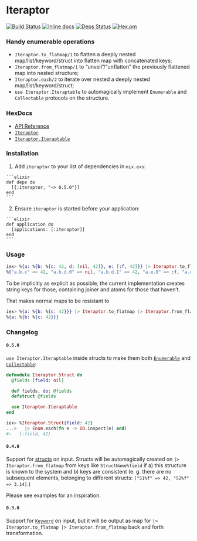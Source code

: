# Iteraptor

[![Build Status](https://travis-ci.org/am-kantox/elixir-iteraptor.svg?branch=master)](https://travis-ci.org/am-kantox/elixir-iteraptor)
[![Inline docs](http://inch-ci.org/github/am-kantox/elixir-iteraptor.svg)](http://inch-ci.org/github/am-kantox/elixir-iteraptor)
[![Deps Status](https://beta.hexfaktor.org/badge/all/github/am-kantox/elixir-iteraptor.svg)](https://beta.hexfaktor.org/github/am-kantox/elixir-iteraptor)
[![Hex.pm](https://img.shields.io/hexpm/v/plug.svg)](https://hex.pm/packages/iteraptor)

### Handy enumerable operations

  * `Iteraptor.to_flatmap/1` to flatten a deeply nested map/list/keyword/struct into flatten map with concatenated keys;
  * `Iteraptor.from_flatmap/1` to “unveil”/“unflatten” the previously flattened map into nested structure;
  * `Iteraptor.each/2` to iterate over nested a deeply nested map/list/keyword/struct;
  * `use Iteraptor.Iteraptable` to automagically implement `Enumerable` and `Collectable` protocols on the structure.

### HexDocs

  * [API Reference](https://hexdocs.pm/iteraptor/api-reference.html)
  * [`Iteraptor`](https://hexdocs.pm/iteraptor/Iteraptor.html)
  * [`Iteraptor.Iteraptable`](https://hexdocs.pm/iteraptor/Iteraptor.Iteraptable.html)

### Installation

  1. Add `iteraptor` to your list of dependencies in `mix.exs`:

    ```elixir
    def deps do
      [{:iteraptor, "~> 0.5.0"}]
    end
    ```

  2. Ensure `iteraptor` is started before your application:

    ```elixir
    def application do
      [applications: [:iteraptor]]
    end
    ```

### Usage

```elixir
iex> %{a: %{b: %{c: 42, d: [nil, 42]}, e: [:f, 42]}} |> Iteraptor.to_flatmap
%{"a.b.c" => 42, "a.b.d.0" => nil, "a.b.d.1" => 42, "a.e.0" => :f, "a.e.1" => 42}
```

To be implicitly as explicit as possible, the current implementation creates
string keys for those, containing joiner and atoms for those that haven’t.

That makes normal maps to be resistant to

```elixir
iex> %{a: %{b: %{c: 42}}} |> Iteraptor.to_flatmap |> Iteraptor.from_flatmap
%{a: %{b: %{c: 42}}}

```

### Changelog

#### `0.5.0`

`use Iteraptor.Iteraptable` inside structs to make them both
[`Enumerable`](http://elixir-lang.org/docs/stable/elixir/Enumerable.html) and
[`Collectable`](http://elixir-lang.org/docs/stable/elixir/Collectable.html):

```elixir
defmodule Iteraptor.Struct do
  @fields [field: nil]

  def fields, do: @fields
  defstruct @fields

  use Iteraptor.Iteraptable
end

iex> %Iteraptor.Struct{field: 42}
...>   |> Enum.each(fn e -> IO.inspect(e) end)
#⇒   {:field, 42}
```

#### `0.4.0`

Support for [structs](http://elixir-lang.org/getting-started/structs.html) on input.
Structs will be automagically created on `|> Iteraptor.from_flatmap` from
keys like `StructName%field` if a) this structure is known to the system
and b) keys are consistent (e. g. there are no subsequent elements,
belonging to different structs: `["S1%f" => 42, "S2%f" => 3.14]`.)

Please see examples for an inspiration.

#### `0.3.0`

Support for [`Keyword`](http://elixir-lang.org/docs/stable/elixir/Keyword.html) on input,
but it will be output as map for `|> Iteraptor.to_flatmap |> Iteraptor.from_flatmap`
back and forth transformation.
